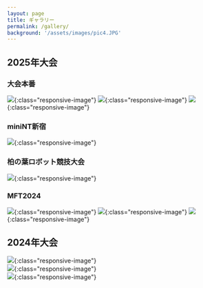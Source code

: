 ```yaml
---
layout: page
title: ギャラリー
permalink: /gallery/
background: '/assets/images/pic4.JPG'
---
```

<link rel="stylesheet" href="{{ '/assets/css/style.css' | relative_url }}">


## 2025年大会
### 大会本番
![](img/2025/2025robots.png){:class="responsive-image"}
![](img/2025/battle.jpg){:class="responsive-image"}
![](img/2025/strider.jpg){:class="responsive-image"}
### miniNT新宿
![](img/2025/miniNT新宿/miniNT新宿_booth.png){:class="responsive-image"}
### 柏の葉ロボット競技大会
![](img/2025/kashiwanoha_event2.JPG){:class="responsive-image"}

### MFT2024
![](img/2025/MFT2024/MFT2024_img.jpg){:class="responsive-image"}
![](img/2025/MFT2024/MFT_booth2.jpg){:class="responsive-image"}
![](img/2025/MFT2024/MFT_desk.jpg){:class="responsive-image"}

## 2024年大会
![](img/2024/pic1.jpg){:class="responsive-image"}  
![](img/2024/pic2.JPG){:class="responsive-image"}  
![](img/2024/machine.png){:class="responsive-image"}

